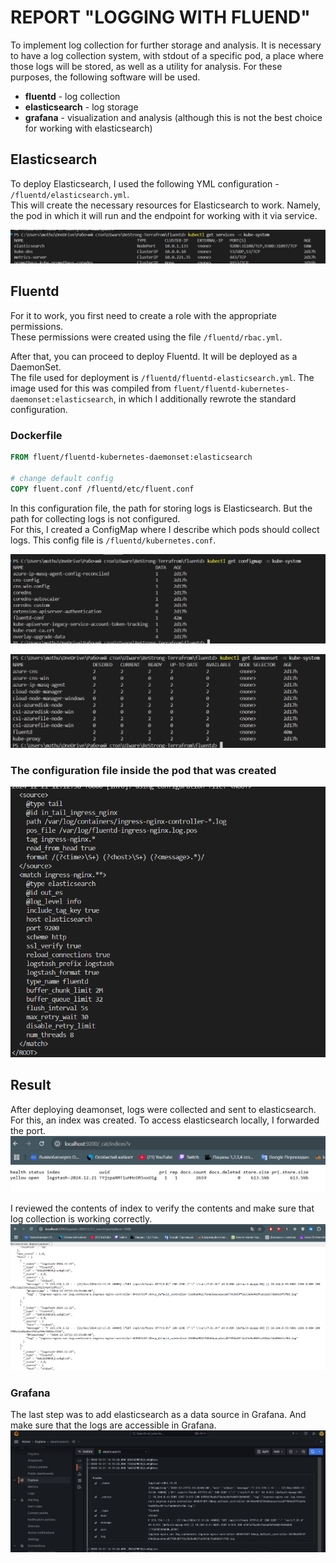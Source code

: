 # REPORT "LOGGING WITH FLUEND"

To implement log collection for further storage and analysis. It is necessary to have a log collection system, with stdout of a specific pod, 
a place where those logs will be stored, as well as a utility for analysis. For these purposes, the following software will be used.

- **fluentd** - log collection
- **elasticsearch** - log storage
- **grafana** - visualization and analysis (although this is not the best choice for working with elasticsearch)

## Elasticsearch
To deploy Elasticsearch, I used the following YML configuration - `/fluentd/elasticsearch.yml`.  
This will create the necessary resources for Elasticsearch to work. Namely, the pod in which it will run and the endpoint for working with it via service.

![image 1](./photo/getservices.png)

## Fluentd
For it to work, you first need to create a role with the appropriate permissions.  
These permissions were created using the file `/fluentd/rbac.yml`.

After that, you can proceed to deploy Fluentd. It will be deployed as a DaemonSet.  
The file used for deployment is `/fluentd/fluentd-elasticsearch.yml`. The image used for this was compiled from `fluent/fluentd-kubernetes-daemonset:elasticsearch`, in which I additionally rewrote the standard configuration.

### Dockerfile
```dockerfile
FROM fluent/fluentd-kubernetes-daemonset:elasticsearch

# change default config
COPY fluent.conf /fluentd/etc/fluent.conf
```

In this configuration file, the path for storing logs is Elasticsearch. But the path for collecting logs is not configured.  
For this, I created a ConfigMap where I describe which pods should collect logs. This config file is `/fluentd/kubernetes.conf`.

![photo 2](./photo/getconfigmap.png)

![photo 3](./photo/getdaemonset.png)

### The configuration file inside the pod that was created
![photo 4](./photo/config.png)

## Result

After deploying deamonset, logs were collected and sent to elasticsearch. For this, an index was created.
To access elasticsearch locally, I forwarded the port.
![photo 5](./photo/elasticsearchindex.png)

I reviewed the contents of index to verify the contents and make sure that log collection is working correctly.
![photo 6](./photo/datainelastic.png)

### Grafana
The last step was to add elasticsearch as a data source in Grafana. And make sure that the logs are accessible in Grafana.
![photo 7](./photo/grafana.png)
